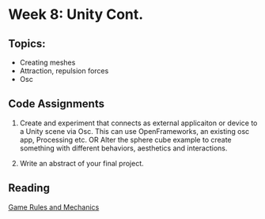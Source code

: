 # Week 8: Unity Cont.

## Topics:

- Creating meshes
- Attraction, repulsion forces
- Osc

## Code Assignments

1. Create and experiment that connects as external applicaiton or device to a Unity scene via Osc. This can use OpenFrameworks, an existing osc app, Processing etc. OR Alter the sphere cube example to create something with different behaviors, aesthetics and interactions.

2. Write an abstract of your final project.

## Reading
[Game Rules and Mechanics](https://drive.google.com/a/newschool.edu/file/d/0B75SR8fnd4QkakhjMVlMeFBlWUU/view?usp=sharing)
